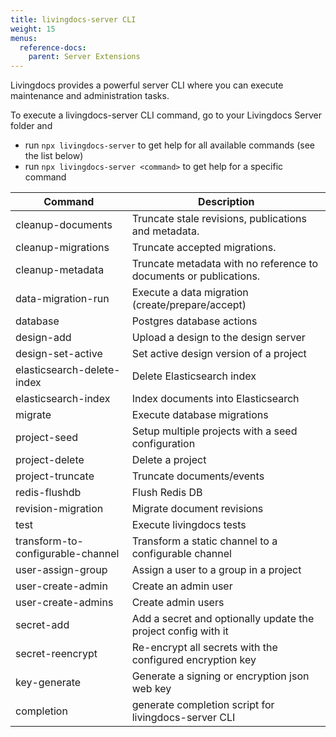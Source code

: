 ```yaml
---
title: livingdocs-server CLI
weight: 15
menus:
  reference-docs:
    parent: Server Extensions
---
```


Livingdocs provides a powerful server CLI where you can execute maintenance and administration tasks.

To execute a livingdocs-server CLI command, go to your Livingdocs Server folder and
- run `npx livingdocs-server` to get help for all available commands (see the list below)
- run `npx livingdocs-server <command>` to get help for a specific command

|Command|Description|
|-|-|
|cleanup-documents|Truncate stale revisions, publications and metadata.|
|cleanup-migrations|Truncate accepted migrations.|
|cleanup-metadata|Truncate metadata with no reference to documents or publications.|
|data-migration-run|Execute a data migration (create/prepare/accept)|
|database|Postgres database actions|
|design-add|Upload a design to the design server|
|design-set-active|Set active design version of a project|
|elasticsearch-delete-index|Delete Elasticsearch index|
|elasticsearch-index|Index documents into Elasticsearch|
|migrate|Execute database migrations|
|project-seed|Setup multiple projects with a seed configuration|
|project-delete|Delete a project|
|project-truncate|Truncate documents/events|
|redis-flushdb|Flush Redis DB|
|revision-migration|Migrate document revisions|
|test|Execute livingdocs tests|
|transform-to-configurable-channel|Transform a static channel to a configurable channel|
|user-assign-group|Assign a user to a group in a project|
|user-create-admin|Create an admin user|
|user-create-admins|Create admin users|
|secret-add|Add a secret and optionally update the project config with it|
|secret-reencrypt|Re-encrypt all secrets with the configured encryption key|
|key-generate|Generate a signing or encryption json web key|
|completion|generate completion script for livingdocs-server CLI|
